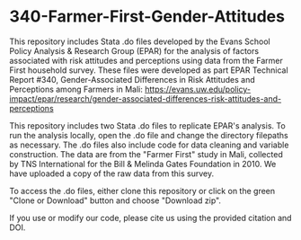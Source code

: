 # 340-Farmer-First-Gender-Attitudes

This repository includes Stata .do files developed by the Evans School Policy Analysis & Research Group (EPAR) for the analysis of factors associated with risk attitudes and perceptions using data from the Farmer First household survey. These files were developed as part EPAR Technical Report #340, Gender-Associated Differences in Risk Attitudes and Perceptions among Farmers in Mali: https://evans.uw.edu/policy-impact/epar/research/gender-associated-differences-risk-attitudes-and-perceptions 

This repository includes two Stata .do files to replicate EPAR's analysis. To run the analysis locally, open the .do file and change the directory filepaths as necessary. The .do files also include code for data cleaning and variable construction. The data are from the "Farmer First" study in Mali, collected by TNS International for the Bill & Melinda Gates Foundation in 2010. We have uploaded a copy of the raw data from this survey.

To access the .do files, either clone this repository or click on the green "Clone or Download" button and choose "Download zip".

If you use or modify our code, please cite us using the provided citation and DOI.
